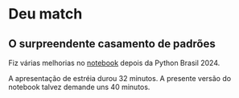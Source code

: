 # Deu match

## O surpreendente casamento de padrões

Fiz várias melhorias no [notebook](match-surpresas.ipynb) depois da Python Brasil 2024.

A apresentação de estréia  durou 32 minutos.
A presente versão do notebook talvez demande uns 40 minutos.
